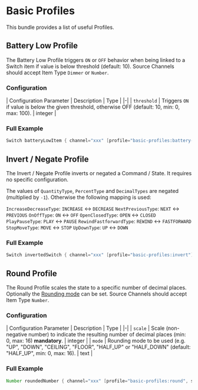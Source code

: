 # Basic Profiles

This bundle provides a list of useful Profiles.

## Battery Low Profile

The Battery Low Profile triggers `ON` or `OFF` behavior when being linked to a Switch item if value is below threshold (default: 10).
Source Channels should accept Item Type `Dimmer` or `Number`.

### Configuration

| Configuration Parameter | Description | Type |
|-|
| `threshold` | Triggers `ON` if value is below the given threshold, otherwise OFF (default: 10, min: 0, max: 100). | integer |

### Full Example

```java
Switch batteryLowItem { channel="xxx" [profile="basic-profiles:battery-low", threshold=15] }
```

## Invert / Negate Profile

The Invert / Negate Profile inverts or negated a Command / State.
It requires no specific configuration.

The values of `QuantityType`, `PercentType` and `DecimalTypes` are negated (multiplied by `-1`).
Otherwise the following mapping is used:
 
`IncreaseDecreaseType`: `INCREASE` <-> `DECREASE`
`NextPreviousType`: `NEXT` <-> `PREVIOUS`
`OnOffType`: `ON` <-> `OFF`
`OpenClosedType`: `OPEN` <-> `CLOSED`
`PlayPauseType`: `PLAY` <-> `PAUSE`
`RewindFastforwardType`: `REWIND` <-> `FASTFORWARD`
`StopMoveType`: `MOVE` <-> `STOP`
`UpDownType`: `UP` <-> `DOWN`

### Full Example

```java
Switch invertedSwitch { channel="xxx" [profile="basic-profiles:invert"] }
```

## Round Profile

The Round Profile scales the state to a specific number of decimal places.
Optionally the [Rounding mode](https://docs.oracle.com/en/java/javase/11/docs/api/java.base/java/math/RoundingMode.html) can be set.
Source Channels should accept Item Type `Number`.

### Configuration

| Configuration Parameter | Description | Type |
|-|
| `scale` | Scale (non-negative number) to indicate the resulting number of decimal places (min: 0, max: 16) **mandatory**. | integer |
| `mode` | Rounding mode to be used (e.g. "UP", "DOWN", "CEILING", "FLOOR", "HALF_UP" or "HALF_DOWN" (default: "HALF_UP", min: 0, max: 16). | text |

### Full Example

```java
Number roundedNumber { channel="xxx" [profile="basic-profiles:round", scale=1] }
```
